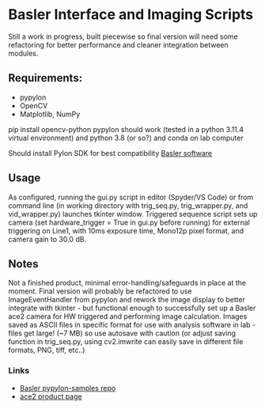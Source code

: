 # Basler Interface and Imaging Scripts

Still a work in progress, built piecewise so final version will need some refactoring for better performance and cleaner integration between modules.

## Requirements:
- pypylon
- OpenCV
- Matplotlib, NumPy

pip install opencv-python pypylon should work (tested in a python 3.11.4 virtual environment) and python 3.8 (or so?) and conda on lab computer

Should install Pylon SDK for best compatibility [Basler software](https://www.baslerweb.com/en-us/software/)

## Usage

As configured, running the gui.py script in editor (Spyder/VS Code) or from command line (in working directory with trig_seq.py, trig_wrapper.py, and vid_wrapper.py) launches tkinter window. Triggered sequence script sets up camera (set hardware_trigger = True in gui.py before running) for external triggering on Line1, with 10ms exposure time, Mono12p pixel format, and camera gain to 30.0 dB.

## Notes

Not a finished product, minimal error-handling/safeguards in place at the moment. Final version will probably be refactored to use ImageEventHandler from pypylon and rework the image display to better integrate with tkinter - but functional enough to successfully set up a Basler ace2 camera for HW triggered and performing image calculation. Images saved as ASCII files in specific format for use with analysis software in lab - files get large! (~7 MB) so use autosave with caution (or adjust saving function in trig_seq.py, using cv2.imwrite can easily save in different file formats, PNG, tiff, etc..)


### Links

- [Basler pypylon-samples repo](https://github.com/basler/pypylon-samples)
- [ace2 product page](https://docs.baslerweb.com/a2a1920-160umbas)